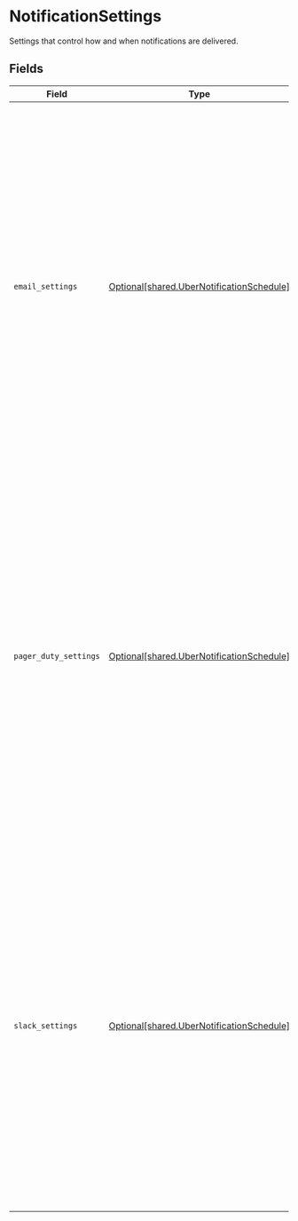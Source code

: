 # NotificationSettings

Settings that control how and when notifications are delivered.


## Fields

| Field                                                                                                                                                                                                                                                                                                                                                                                                                                                                                        | Type                                                                                                                                                                                                                                                                                                                                                                                                                                                                                         | Required                                                                                                                                                                                                                                                                                                                                                                                                                                                                                     | Description                                                                                                                                                                                                                                                                                                                                                                                                                                                                                  |
| -------------------------------------------------------------------------------------------------------------------------------------------------------------------------------------------------------------------------------------------------------------------------------------------------------------------------------------------------------------------------------------------------------------------------------------------------------------------------------------------- | -------------------------------------------------------------------------------------------------------------------------------------------------------------------------------------------------------------------------------------------------------------------------------------------------------------------------------------------------------------------------------------------------------------------------------------------------------------------------------------------- | -------------------------------------------------------------------------------------------------------------------------------------------------------------------------------------------------------------------------------------------------------------------------------------------------------------------------------------------------------------------------------------------------------------------------------------------------------------------------------------------- | -------------------------------------------------------------------------------------------------------------------------------------------------------------------------------------------------------------------------------------------------------------------------------------------------------------------------------------------------------------------------------------------------------------------------------------------------------------------------------------------- |
| `email_settings`                                                                                                                                                                                                                                                                                                                                                                                                                                                                             | [Optional[shared.UberNotificationSchedule]](undefined/models/shared/ubernotificationschedule.md)                                                                                                                                                                                                                                                                                                                                                                                             | :heavy_minus_sign:                                                                                                                                                                                                                                                                                                                                                                                                                                                                           | <br/>Combination of all possible schedule types, a hacky workaround for bugs in generated clients that use polymorphic types.<br/>There are three types of schedules. Weekly, Daily, and Individual. You need to set the right fields for each one.<br/><br/>Weekly:<br/>    enabled, cadence=WEEKLY, dayOfWeek, local24HourOfDay, localMinuteOfHour, localTimezone<br/>    <br/>Daily:<br/>    enabled, cadence=DAILY, local24HourOfDay, localMinuteOfHour, localTimezone<br/>    <br/>Individual:<br/>    enabled, cadence=INDIVIDUAL<br/> |
| `pager_duty_settings`                                                                                                                                                                                                                                                                                                                                                                                                                                                                        | [Optional[shared.UberNotificationSchedule]](undefined/models/shared/ubernotificationschedule.md)                                                                                                                                                                                                                                                                                                                                                                                             | :heavy_minus_sign:                                                                                                                                                                                                                                                                                                                                                                                                                                                                           | <br/>Combination of all possible schedule types, a hacky workaround for bugs in generated clients that use polymorphic types.<br/>There are three types of schedules. Weekly, Daily, and Individual. You need to set the right fields for each one.<br/><br/>Weekly:<br/>    enabled, cadence=WEEKLY, dayOfWeek, local24HourOfDay, localMinuteOfHour, localTimezone<br/>    <br/>Daily:<br/>    enabled, cadence=DAILY, local24HourOfDay, localMinuteOfHour, localTimezone<br/>    <br/>Individual:<br/>    enabled, cadence=INDIVIDUAL<br/> |
| `slack_settings`                                                                                                                                                                                                                                                                                                                                                                                                                                                                             | [Optional[shared.UberNotificationSchedule]](undefined/models/shared/ubernotificationschedule.md)                                                                                                                                                                                                                                                                                                                                                                                             | :heavy_minus_sign:                                                                                                                                                                                                                                                                                                                                                                                                                                                                           | <br/>Combination of all possible schedule types, a hacky workaround for bugs in generated clients that use polymorphic types.<br/>There are three types of schedules. Weekly, Daily, and Individual. You need to set the right fields for each one.<br/><br/>Weekly:<br/>    enabled, cadence=WEEKLY, dayOfWeek, local24HourOfDay, localMinuteOfHour, localTimezone<br/>    <br/>Daily:<br/>    enabled, cadence=DAILY, local24HourOfDay, localMinuteOfHour, localTimezone<br/>    <br/>Individual:<br/>    enabled, cadence=INDIVIDUAL<br/> |